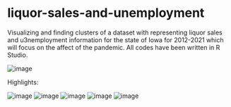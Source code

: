 # liquor-sales-and-unemployment
Visualizing and finding clusters of a dataset with representing liquor sales and u3nemployment information for the state of Iowa for 2012-2021 which will focus on the affect of the pandemic. All codes have been written in R Studio. 

![image](https://user-images.githubusercontent.com/73159487/172399022-36bb39ff-2f16-466a-8307-660d22f46240.png)

Highlights: 

![image](https://user-images.githubusercontent.com/73159487/172399954-1c404da2-e5c8-4263-9a2b-65335eacc67f.png)
![image](https://user-images.githubusercontent.com/73159487/172399251-46c90508-6af6-4e51-80ea-312a421c1444.png)
![image](https://user-images.githubusercontent.com/73159487/172399264-efe05c6d-726a-4b84-bdfe-661b9198b144.png)
![image](https://user-images.githubusercontent.com/73159487/172399454-bd83746c-ba8a-4f4a-9b14-866a2a1905a8.png)
![image](https://user-images.githubusercontent.com/73159487/172399349-f47c2a60-9dae-42ee-af4a-e603f73be169.png)
